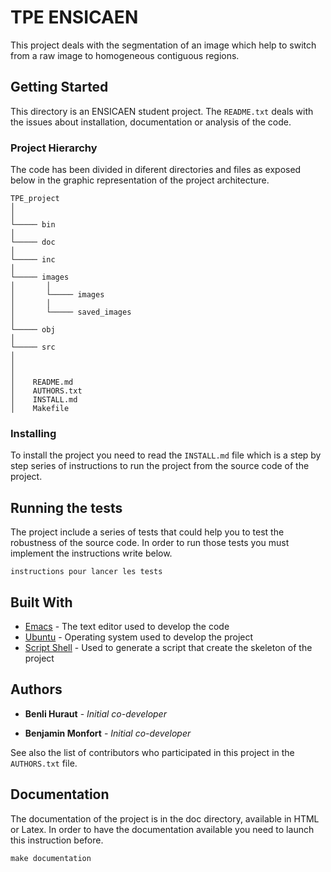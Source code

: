 
# TPE ENSICAEN

This project deals with the segmentation of an image which help to switch from a raw image to homogeneous contiguous regions.

## Getting Started

This directory is an ENSICAEN student project. The `README.txt` deals with
the issues about installation, documentation or analysis of the code.


### Project Hierarchy

The code has been divided in diferent directories and files as exposed below in
the graphic representation of the project architecture.

```
TPE_project
│
│
└───── bin
│
└───── doc
│
└───── inc
│
└───── images
│       │
│       └───── images
│       │
│       └───── saved_images
│
└───── obj
│
└───── src
│
│
│
│    README.md
│    AUTHORS.txt
│    INSTALL.md
│    Makefile

```

### Installing

To install the project you need to read the `INSTALL.md` file which is a
step by step series of instructions to run the project from the source code of the project.

## Running the tests

The project include a series of tests that could help you to test the robustness of the source code. In order to run those tests you must implement the instructions write below.

```
instructions pour lancer les tests
```

## Built With

* [Emacs](https://www.gnu.org/software/emacs/) - The text editor used
to develop the code
* [Ubuntu](https://www.ubuntu.com/desktop) - Operating system used
to develop the project
* [Script Shell](https://doc.ubuntu-fr.org/tutoriel/script_shell) -
Used to generate a script that create the skeleton of the project


## Authors

* **Benli Huraut** - *Initial co-developer*

* **Benjamin Monfort** - *Initial co-developer*

See also the list of contributors who participated in this project
in the `AUTHORS.txt` file.

## Documentation

The documentation of the project is in the doc directory, available in HTML or Latex. In order to have the documentation available you need to launch this instruction before.

```
make documentation
```

